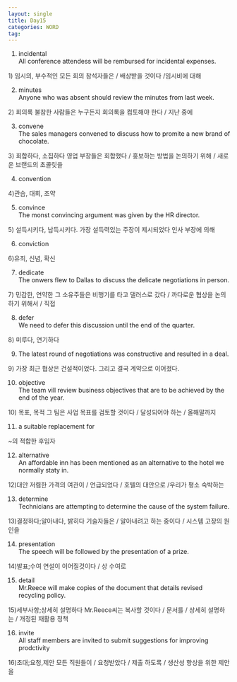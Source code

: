 ```yaml
---
layout: single
title: Day15
categories: WORD
tag: 
---
```


1. incidental   
All conference attendess will be rembursed for incidental expenses.   
<span style="color:#323232">
1) 임시의, 부수적인   
모든 회의 참석자들은 / 배상받을 것이다 /임시비에 대해   
</span>
   
2. minutes   
Anyone who was absent should review the minutes from last week.   
<span style="color:#323232">
2) 회의록    
불참한 사람들은 누구든지 회의록을 컴토해야 한다 / 지난 중에   
</span>
    
3. convene   
The sales managers convened to discuss how to promite a new brand of chocolate.   
<span style="color:#323232">
3) 회합하다, 소집하다   
영업 부장들은 회합했다 / 홍보하는 방법을 논의하기 위해 / 새로운 브랜드의 초콜릿을    
</span>
   
4. convention   
<span style="color:#323232">
4)관습, 대회, 조약   
</span>   
   
5. convince   
The monst convincing argument was given by the HR director.   
<span style="color:#323232">
5) 설득시키다, 납득시키다.   
가장 설득력있는 주장이 제시되었다 인사 부장에 의해   
</span>
   
6. conviction   
<span style="color:#323232">
6)유죄, 신념, 확신   
</span>
   
7. dedicate   
The onwers flew to Dallas to discuss the delicate negotiations in person.   
<span style="color:#323232">
7) 민감한, 연약한   
그 소유주들은 비행기를 타고 댈러스로 갔다 / 까다로운 협상을 논의 하기 위해서 / 직접   
</span>
   
8. defer   
We need to defer this discussion until the end of the quarter.   
<span style="color:#323232">
8) 미루다, 연기하다   
</span>   
   
9. The latest round of negotiations was constructive and resulted in a deal.   
<span style="color:#323232">
9) 가장 최근 협상은 건설적이었다. 그리고 결국 계약으로 이어졌다.   
</span>
   
10. objective   
The team vill review business objectives that are to be achieved by the end of the year.   
<span style="color:#323232">
10) 목표, 목적   
그 팀은 사업 목표를 검토할 것이다 / 달성되어야 하는 / 올해말까지   
</span>
   
11. a suitable replacement for   
<span style="color:#323232">
~의 적합한 후임자   
</span>
   
12. alternative   
An affordable inn has been mentioned as an alternative to the hotel we normally staty in.   
<span style="color:#323232">
12)대안   
저렴한 가격의 여관이 / 언급되었다 / 호텔의 대안으로 /우리가 평소 숙박하는   
</span>
   
13. determine   
Technicians are attempting to determine the cause of the system failure.   
<span style="color:#323232">
13)결정하다;알아내다, 밝히다   
기술자들은 / 알아내려고 하는 중이다 / 시스템 고장의 원인을   
</span>
   
14. presentation   
The speech will be followed by the presentation of a prize.   
<span style="color:#323232">
14)발표;수여   
연설이 이어질것이다 / 상 수여로   
</span>

15. detail   
Mr.Reece will make copies of the document that details revised recycling policy.   
<span style="color:#323232">
15)세부사항;상세히 설명하다   
Mr.Reece씨는 복사할 것이다 / 문서를 / 상세히 설명하는 / 개정된 재활용 정책   
</span>
   
16. invite   
All staff members are invited to submit suggestions for improving prodctivity   
<span style="color:#323232">
16)초대;요청,제안   
모든 직원들이 / 요청받았다 / 제출 하도록 / 생산성 향상을 위한 제안을   
</span>




   





<span style="color:#323232">

</span>
   

<span style="color:#323232">

</span>
   



   
   
   




<span style="color:#323232">

</span>
   
   
